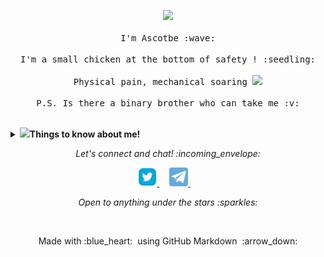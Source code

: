 <p align="center">
  <img src="https://media.giphy.com/media/MeJgB3yMMwIaHmKD4z/giphy.gif" width="30%">
  <br><br>
  <samp>
    I'm Ascotbe :wave:
    <br><br>
    I'm a small chicken at the bottom of safety ! :seedling:
    <br><br>
    Physical pain, mechanical soaring <img src="https://media.giphy.com/media/12oufCB0MyZ1Go/giphy.gif" width="50">
    <br><br>
    P.S. Is there a binary brother who can take me :v:
  </samp>
</p>

<br>

<details>
  <summary> <b>  <img src="https://media.giphy.com/media/VgCDAzcKvsR6OM0uWg/giphy.gif" width="50">Things to know about me! </b></summary>


  <br>

  [![Github Stats By Anurag](https://github-readme-stats.vercel.app/api?username=ascotbe&show_icons=true&title_color=fff&icon_color=79ff97&text_color=9f9f9f&bg_color=151515)](https://github.com/ascotbe/)

---

</p>

### - 👨‍💻I'm currently...

- 🌻Improving my C++ Programming level.
- 🦚Research binary related vulnerabilities.
- 🌴Research malicious virus related technologies.
- 🌱Learn Windows and Linux kernel related content.

---

</details>

<p align="center"> 
  <i> Let's connect and chat! :incoming_envelope: </i>
</p>
<p align="center">
  <a href="https://twitter.com/asc0t6e"><img src="https://github.com/Ascotbe/Ascotbe/blob/master/MySvgs/twitter.svg" width="30px" alt="Twitter">     </a> &nbsp; &nbsp;
  <a href="https://t.me/ascotbe"><img src="https://github.com/Ascotbe/Ascotbe/blob/master/MySvgs/telegram.svg" width="30px" alt="Telegram">    </a> &nbsp; &nbsp;
</p>


<p align="center">
  <i> Open to anything under the stars :sparkles: </i>
</p>

<br>

<p align="center">
  Made with :blue_heart: &nbsp;using GitHub Markdown &nbsp;:arrow_down:
</p>
